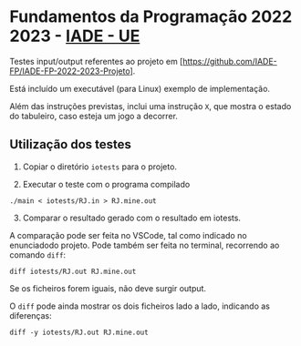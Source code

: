 # Fundamentos da Programação 2022 2023 - [IADE - UE](https://www.iade.europeia.pt/) <!-- omit in toc -->

Testes input/output referentes ao projeto em [https://github.com/IADE-FP/IADE-FP-2022-2023-Projeto].

Está incluído um executável (para Linux) exemplo de implementação.

Além das instruções previstas, inclui uma instrução `X`, que mostra o estado do tabuleiro, caso esteja um jogo a decorrer.

## Utilização dos testes

1. Copiar o diretório `iotests` para o projeto.

2. Executar o teste com o programa compilado

```
./main < iotests/RJ.in > RJ.mine.out
```

3. Comparar o resultado gerado com o resultado em iotests.

A comparação pode ser feita no VSCode, tal como indicado no enunciadodo projeto. Pode também ser feita no terminal, recorrendo ao comando `diff`:

```
diff iotests/RJ.out RJ.mine.out
```

Se os ficheiros forem iguais, não deve surgir output.

O `diff` pode ainda mostrar os dois ficheiros lado a lado, indicando as diferenças:

```
diff -y iotests/RJ.out RJ.mine.out
```

